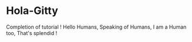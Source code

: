 # Hola-Gitty
Completion of tutorial !
Hello Humans,
Speaking of Humans, I am a Human too, That's splendid !
